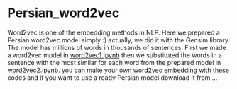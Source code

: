# Persian_word2vec
Word2vec is one of the embedding methods in NLP. Here we prepared a Persian word2vec model simply :)
actually, we did it with the Gensim library. The model has millions of words in thousands of sentences. 
First we made a word2vec model in [word2vec1.ipynb](https://github.com/m0javad/Persian_word2vec/blob/main/word2vec1.ipynb) then we substituted the words in a sentence with the most similar for each word from the prepared model in [word2vec2.ipynb](https://github.com/m0javad/Persian_word2vec/blob/main/word2vec2.ipynb).
you can make your own word2vec embedding with these codes and if you want to use a ready Persian model download it from ...

